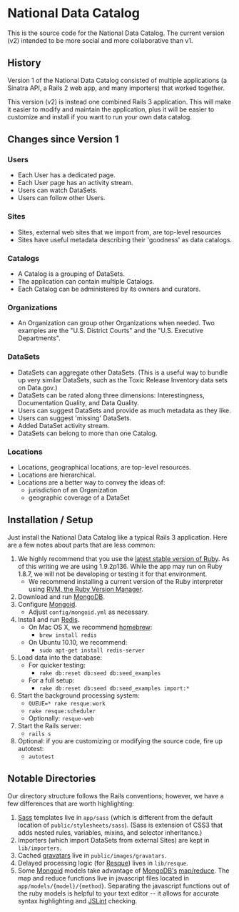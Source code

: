 # National Data Catalog

This is the source code for the National Data Catalog. The current version (v2) intended to be more social and more collaborative than v1.

## History

Version 1 of the National Data Catalog consisted of multiple applications (a Sinatra API, a Rails 2 web app, and many importers) that worked together.

This version (v2) is instead one combined Rails 3 application. This will make it easier to modify and maintain the application, plus it will be easier to customize and install if you want to run your own data catalog.

## Changes since Version 1

### Users

* Each User has a dedicated page.
* Each User page has an activity stream.
* Users can watch DataSets.
* Users can follow other Users.

### Sites

* Sites, external web sites that we import from, are top-level resources
* Sites have useful metadata describing their 'goodness' as data catalogs.

### Catalogs

* A Catalog is a grouping of DataSets.
* The application can contain multiple Catalogs.
* Each Catalog can be administered by its owners and curators.

### Organizations

* An Organization can group other Organizations when needed. Two examples are the "U.S. District Courts" and the "U.S. Executive Departments".

### DataSets

* DataSets can aggregate other DataSets. (This is a useful way to bundle up very similar DataSets, such as the Toxic Release Inventory data sets on Data.gov.)
* DataSets can be rated along three dimensions: Interestingness, Documentation Quality, and Data Quality.
* Users can suggest DataSets and provide as much metadata as they like.
* Users can suggest 'missing' DataSets.
* Added DataSet activity stream.
* DataSets can belong to more than one Catalog.

### Locations

* Locations, geographical locations, are top-level resources.
* Locations are hierarchical.
* Locations are a better way to convey the ideas of:
    * jurisdiction of an Organization
    * geographic coverage of a DataSet

## Installation / Setup

Just install the National Data Catalog like a typical Rails 3 application. Here are a few notes about parts that are less common:

1. We highly recommend that you use the [latest stable version of Ruby](http://www.ruby-lang.org/en/downloads/). As of this writing we are using 1.9.2p136. While the app may run on Ruby 1.8.7, we will not be developing or testing it for that environment.
    * We recommend installing a current version of the Ruby interpreter using [RVM, the Ruby Version Manager](http://rvm.beginrescueend.com/).
2. Download and run [MongoDB](http://mongodb.org).
3. Configure [Mongoid](http://mongoid.org).
    * Adjust `config/mongoid.yml` as necessary.
4. Install and run [Redis](http://code.google.com/p/redis/).
    * On Mac OS X, we recommend [homebrew](http://mxcl.github.com/homebrew/):
        * `brew install redis`
    * On Ubuntu 10.10, we recommend:
        * `sudo apt-get install redis-server`
5. Load data into the database:
    * For quicker testing:
        * `rake db:reset db:seed db:seed_examples`
    * For a full setup:
        * `rake db:reset db:seed db:seed_examples import:*`
6. Start the background processing system:
    * `QUEUE=* rake resque:work`
    * `rake resque:scheduler`
    * Optionally: `resque-web`
7. Start the Rails server:
    * `rails s`
8. Optional: if you are customizing or modifying the source code, fire up autotest:
    * `autotest`

## Notable Directories

Our directory structure follows the Rails conventions; however, we have a few differences that are worth highlighting:

1. [Sass](http://sass-lang.com) templates live in `app/sass` (which is different from the default location of `public/stylesheets/sass`). (Sass is extension of CSS3 that adds nested rules, variables, mixins, and selector inheritance.)
2. Importers (which import DataSets from external Sites) are kept in `lib/importers`.
3. Cached [gravatars](http://gravatar.com) live in `public/images/gravatars`.
4. Delayed processing logic (for [Resque](http://github.com/defunkt/resque)) lives in `lib/resque`.
5. Some [Mongoid](http://mongoid.org) models take advantage of [MongoDB's](http://mongodb.org) [map/reduce](http://www.mongodb.org/display/DOCS/MapReduce). The map and reduce functions live in javascript files located in `app/models/{model}/{method}`. Separating the javascript functions out of the ruby models is helpful to your text editor -- it allows for accurate syntax highlighting and [JSLint](http://www.jslint.com/) checking.
